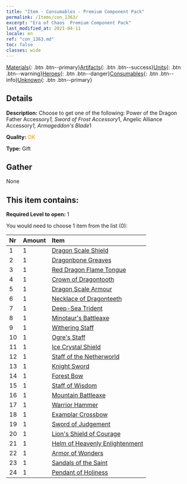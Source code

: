 ```yaml
---
title: "Item - Consumables - Premium Component Pack"
permalink: /Items/con_1363/
excerpt: "Era of Chaos  Premium Component Pack"
last_modified_at: 2021-04-11
locale: en
ref: "con_1363.md"
toc: false
classes: wide
---
```

 [Materials](/Items/){: .btn .btn--primary}[Artifacts](/Items/Artifacts/){: .btn .btn--success}[Units](/Items/Units/){: .btn .btn--warning}[Heroes](/Items/Heroes/){: .btn .btn--danger}[Consumables](/Items/Consumables/){: .btn .btn--info}[Unknown](/Items/Unknown/){: .btn .btn--primary}

## Details
 **Description:** Choose to get one of the following: Power of the Dragon Father Accessory*1, Sword of Frost Accessory*1, Angelic Alliance Accessory*1, Armageddon's Blade*1

 **Quality:** <span style="color: #FF8C00">OK</span>

 **Type:** Gift

## Gather

  None

## This item contains:

 **Required Level to open:** 1

 You would need to choose 1 item from the list (0):

  | Nr | Amount |     Item    |
  |:---|:-------|:------------|
  | 1 | 1 | [Dragon Scale Shield](/Items/art_144/) | 
  | 2 | 1 | [Dragonbone Greaves](/Items/art_145/) | 
  | 3 | 1 | [Red Dragon Flame Tongue](/Items/art_146/) | 
  | 4 | 1 | [Crown of Dragontooth](/Items/art_147/) | 
  | 5 | 1 | [Dragon Scale Armour](/Items/art_148/) | 
  | 6 | 1 | [Necklace of Dragonteeth](/Items/art_149/) | 
  | 7 | 1 | [Deep-Sea Trident](/Items/art_160/) | 
  | 8 | 1 | [Minotaur's Battleaxe](/Items/art_161/) | 
  | 9 | 1 | [Withering Staff](/Items/art_162/) | 
  | 10 | 1 | [Ogre's Staff](/Items/art_163/) | 
  | 11 | 1 | [Ice Crystal Shield](/Items/art_164/) | 
  | 12 | 1 | [Staff of the Netherworld](/Items/art_165/) | 
  | 13 | 1 | [Knight Sword](/Items/art_166/) | 
  | 14 | 1 | [Forest Bow](/Items/art_167/) | 
  | 15 | 1 | [Staff of Wisdom](/Items/art_168/) | 
  | 16 | 1 | [Mountain Battleaxe](/Items/art_169/) | 
  | 17 | 1 | [Warrior Hammer](/Items/art_170/) | 
  | 18 | 1 | [Examplar Crossbow](/Items/art_171/) | 
  | 19 | 1 | [Sword of Judgement](/Items/art_150/) | 
  | 20 | 1 | [Lion's Shield of Courage](/Items/art_151/) | 
  | 21 | 1 | [Helm of Heavenly Enlightenment](/Items/art_152/) | 
  | 22 | 1 | [Armor of Wonders](/Items/art_153/) | 
  | 23 | 1 | [Sandals of the Saint](/Items/art_154/) | 
  | 24 | 1 | [Pendant of Holiness](/Items/art_155/) | 
